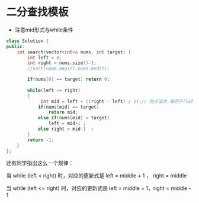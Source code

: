 # 二分查找模板
- 注意mid形式与while条件
```c++
class Solution {
public:
    int search(vector<int>& nums, int target) {
        int left = 0;
        int right = nums.size()-1;
        //sort(nums.begin),nums.end());

        if(nums[0] == target) return 0;
        
        while(left <= right)
        {
             int mid = left + ((right - left) / 2);// 防止溢出 等同于(left + right)/2
            if(nums[mid] == target)
                return mid;
            else if(nums[mid] < target)
                left = mid+1 ;
            else right = mid-1  ;
        }
        return -1;
    }
};

```
还有同学指出这么一个规律：

当 while (left < right) 时，对应的更新式是 left = middle + 1 ， right = middle

当 while (left <= right) 时，对应的更新式是 left = middle + 1，right = middle - 1